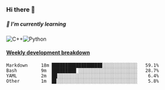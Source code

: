 ### Hi there 👋

##### 🌱 I’m currently learning

![C++](https://img.shields.io/badge/-C++-00599C?style=flat-square&logo=c)![Python](https://img.shields.io/badge/-Python-black?style=flat-square&logo=Python)


<!-- waka-box start -->
#### <a href="https://gist.github.com/bf274261b4c8553e17fc709dfc3cfa97" target="_blank">Weekly development breakdown</a>
```text
Markdown  	 18m ██████████████████▉░░░░░░░░░░░░░   59.1% 
Bash      	 9m  █████████▏░░░░░░░░░░░░░░░░░░░░░░   28.7% 
YAML      	 2m  ██░░░░░░░░░░░░░░░░░░░░░░░░░░░░░░    6.4% 
Other     	 1m  █▊░░░░░░░░░░░░░░░░░░░░░░░░░░░░░░    5.8% 
```
<!-- Powered by https://github.com/YouEclipse/waka-box-go . -->
<!-- waka-box end -->



<!--
**KomoreKalu/KomoreKalu** is a ✨ _special_ ✨ repository because its `README.md` (this file) appears on your GitHub profile.

Here are some ideas to get you started:

- 🔭 I’m currently working on ...
- 🌱 I’m currently learning ...
- 👯 I’m looking to collaborate on ...
- 🤔 I’m looking for help with ...
- 💬 Ask me about ...
- 📫 How to reach me: ...
- 😄 Pronouns: ...
- ⚡ Fun fact: ...
-->
